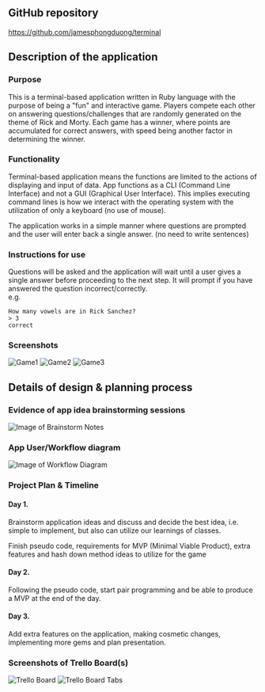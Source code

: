 ## GitHub repository
https://github.com/jamesphongduong/terminal

## Description of the application
### Purpose
This is a terminal-based application written in Ruby language with the purpose of being a "fun" and interactive game. Players compete each other on answering questions/challenges that are randomly generated on the theme of Rick and Morty. Each game has a winner, where points are accumulated for correct answers, with speed being another factor in determining the winner. 

### Functionality
Terminal-based application means the functions are limited to the actions of displaying and input of data. App functions as a CLI (Command Line Interface) and not a GUI (Graphical User Interface). This implies executing command lines is how we interact with the operating system with the utilization of only a keyboard (no use of mouse). 

The application works in a simple manner where questions are prompted and the user will enter back a single answer. 
(no need to write sentences) 

### Instructions for use
Questions will be asked and the application will wait until a user gives a single answer before proceeding to the next step. It will prompt if you have answered the question incorrect/correctly.  
e.g. 
```
How many vowels are in Rick Sanchez?
> 3
correct
```
### Screenshots
![Game1](https://github.com/jamesphongduong/terminal/blob/master/Resources/Game%201.png)
![Game2](https://github.com/jamesphongduong/terminal/blob/master/Resources/Game%202.png)
![Game3](https://github.com/jamesphongduong/terminal/blob/master/Resources/Game%203.png)

## Details of design & planning process
### Evidence of app idea brainstorming sessions
![Image of Brainstorm Notes](https://github.com/jamesphongduong/terminal/blob/master/Resources/Brainstorm%20ideas.png)
### App User/Workflow diagram
![Image of Workflow Diagram](https://github.com/jamesphongduong/terminal/blob/master/Resources/Workflow%20Diagram.png)
### Project Plan & Timeline
#### Day 1.
Brainstorm application ideas and discuss and decide the best idea, i.e. simple to implement, but also can utilize our learnings of classes.

Finish pseudo code, requirements for MVP (Minimal Viable Product), extra features and hash down method ideas to utilize for the game
#### Day 2.
Following the pseudo code, start pair programming and be able to produce a MVP at the end of the day.

#### Day 3. 
Add extra features on the application, making cosmetic changes, implementing more gems and plan presentation. 

### Screenshots of Trello Board(s)
![Trello Board](https://github.com/jamesphongduong/terminal/blob/master/Resources/Trello.png)
![Trello Board Tabs](https://github.com/jamesphongduong/terminal/blob/master/Resources/Trello2.png)
